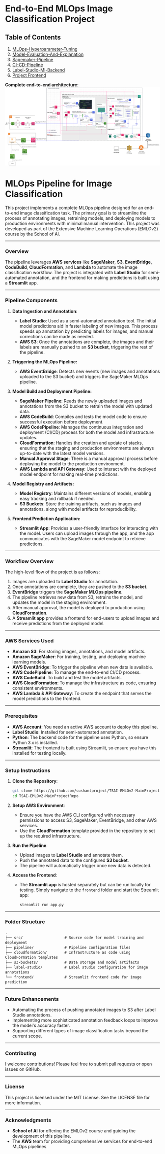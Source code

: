 # End-to-End MLOps Image Classification Project

## Table of Contents
1. [MLOps-Hyperparameter-Tuning](https://github.com/sushantproject/MLOps-Hyperparameter-Tuning)
2. [Model-Evaluation-And-Explanation](https://github.com/sushantproject/Model-Evaluation-And-Explanation)
3. [Sagemaker-Pipeline](https://github.com/sushantproject/Sagemaker-Pipeline)
4. [CI-CD-Pipeline](https://github.com/sushantproject/CI-CD-Pipeline)
5. [Label-Studio-Ml-Backend ](https://github.com/sushantproject/Label-Studio-Ml-Backend)
6. [Project Frontend](https://github.com/sushantproject/EMLOv2-Project-Frontend)


**Complete end-to-end architecture:**
![](images/tsai_emlov2-project_file.drawio.png)


# MLOps Pipeline for Image Classification

This project implements a complete MLOps pipeline designed for an end-to-end image classification task. The primary goal is to streamline the process of annotating images, retraining models, and deploying models to production environments with minimal manual intervention. This project was developed as part of the Extensive Machine Learning Operations (EMLOv2) course by the School of AI.

---

### Overview

The pipeline leverages **AWS services** like **SageMaker**, **S3**, **EventBridge**, **CodeBuild**, **CloudFormation**, and **Lambda** to automate the image classification workflow. The project is integrated with **Label Studio** for semi-automated annotation, and the frontend for making predictions is built using a **Streamlit** app.

---

### Pipeline Components

1. **Data Ingestion and Annotation:**
   - **Label Studio**: Used as a semi-automated annotation tool. The initial model predictions aid in faster labeling of new images. This process speeds up annotation by predicting labels for images, and manual corrections can be made as needed.
   - **AWS S3**: Once the annotations are complete, the images and their labels are manually pushed to an **S3 bucket**, triggering the rest of the pipeline.

2. **Triggering the MLOps Pipeline:**
   - **AWS EventBridge**: Detects new events (new images and annotations uploaded to the S3 bucket) and triggers the SageMaker MLOps pipeline.

3. **Model Build and Deployment Pipeline:**
   - **SageMaker Pipeline**: Reads the newly uploaded images and annotations from the S3 bucket to retrain the model with updated data.
   - **AWS CodeBuild**: Compiles and tests the model code to ensure successful execution before deployment.
   - **AWS CodePipeline**: Manages the continuous integration and deployment (CI/CD) process for both the model and infrastructure updates.
   - **CloudFormation**: Handles the creation and update of stacks, ensuring that the staging and production environments are always up-to-date with the latest model versions.
   - **Manual Approval Stage**: There is a manual approval process before deploying the model to the production environment.
   - **AWS Lambda and API Gateway**: Used to interact with the deployed model endpoint for making real-time predictions.

4. **Model Registry and Artifacts:**
   - **Model Registry**: Maintains different versions of models, enabling easy tracking and rollback if needed.
   - **S3 Buckets**: Store the training artifacts, such as images and annotations, along with model artifacts for reproducibility.

5. **Frontend Prediction Application:**
   - **Streamlit App**: Provides a user-friendly interface for interacting with the model. Users can upload images through the app, and the app communicates with the SageMaker model endpoint to retrieve predictions.

---

### Workflow Overview

The high-level flow of the project is as follows:
1. Images are uploaded to **Label Studio** for annotation.
2. Once annotations are complete, they are pushed to the **S3 bucket**.
3. **EventBridge** triggers the **SageMaker MLOps pipeline**.
4. The pipeline retrieves new data from S3, retrains the model, and updates the model in the staging environment.
5. After manual approval, the model is deployed to production using **CloudFormation**.
6. A **Streamlit app** provides a frontend for end-users to upload images and receive predictions from the deployed model.

---

### AWS Services Used
- **Amazon S3**: For storing images, annotations, and model artifacts.
- **Amazon SageMaker**: For training, testing, and deploying machine learning models.
- **AWS EventBridge**: To trigger the pipeline when new data is available.
- **AWS CodePipeline**: To manage the end-to-end CI/CD process.
- **AWS CodeBuild**: To build and test the model artifacts.
- **AWS CloudFormation**: To manage the infrastructure as code, ensuring consistent environments.
- **AWS Lambda & API Gateway**: To create the endpoint that serves the model predictions to the frontend.

---

### Prerequisites

- **AWS Account**: You need an active AWS account to deploy this pipeline.
- **Label Studio**: Installed for semi-automated annotation.
- **Python**: The backend code for the pipeline uses Python, so ensure Python 3.x is installed.
- **Streamlit**: The frontend is built using Streamlit, so ensure you have this installed for testing locally.

---

### Setup Instructions

1. **Clone the Repository**:
   ```bash
   git clone https://github.com/sushantproject/TSAI-EMLOv2-MainProjectRepo.git
   cd TSAI-EMLOv2-MainProjectRepo
   ```

2. **Setup AWS Environment**:
   - Ensure you have the AWS CLI configured with necessary permissions to access S3, SageMaker, EventBridge, and other AWS services.
   - Use the **CloudFormation** template provided in the repository to set up the required infrastructure.

3. **Run the Pipeline**:
   - Upload images to **Label Studio** and annotate them.
   - Push the annotated data to the configured **S3 bucket**.
   - The pipeline will automatically trigger once new data is detected.

4. **Access the Frontend**:
   - The **Streamlit app** is hosted separately but can be run locally for testing. Simply navigate to the `frontend` folder and start the Streamlit app:
     ```bash
     streamlit run app.py
     ```

---

### Folder Structure

```
.
├── src/                   # Source code for model training and deployment
├── pipeline/              # Pipeline configuration files
├── cloudformation/        # Infrastructure as code using CloudFormation templates
├── s3-buckets/            # Data storage and model artifacts
├── label-studio/          # Label studio configuration for image annotations
└── frontend/              # Streamlit frontend code for image prediction
```

---

### Future Enhancements

- Automating the process of pushing annotated images to S3 after Label Studio annotations.
- Implementing more sophisticated annotation feedback loops to improve the model's accuracy faster.
- Supporting different types of image classification tasks beyond the current scope.

---

### Contributing

I welcome contributions! Please feel free to submit pull requests or open issues on GitHub.

---

### License

This project is licensed under the MIT License. See the LICENSE file for more information.

---

### Acknowledgments

- **School of AI** for offering the EMLOv2 course and guiding the development of this pipeline.
- The **AWS** team for providing comprehensive services for end-to-end MLOps pipelines.

<!---
### Video Demonstration
* Entire Project Workflow: [Video link](https://drive.google.com/file/d/1WgXm1qwrqGQpO4_H-PpOJL6WBsX4WhjP/view?usp=share_link)
* Label Studio Backend: [Video Link](https://drive.google.com/file/d/1F7l47-HPptjWa5H0E1oKo2iWEn0yKygf/view?usp=share_link)
* Model Inference Detection: [Video Link](https://drive.google.com/file/d/1Nxsgok8iIMe9uiuR2pLVxmmKrt-JsBnm/view?usp=share_link)
* Sagemaker Project Overview: [Video Link](https://drive.google.com/file/d/1XhCgBCeFZngyJ7t0YOMktdt_TtdmA-TK/view?usp=share_link)

-->
